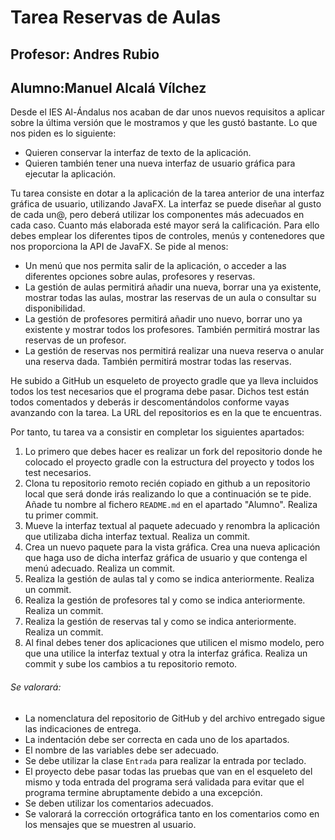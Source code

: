 # Tarea Reservas de Aulas
## Profesor: Andres Rubio
## Alumno:Manuel Alcalá Vílchez

Desde el IES Al-Ándalus nos acaban de dar unos nuevos requisitos a aplicar sobre la última versión que le mostramos y que les gustó bastante. Lo que nos piden es lo siguiente:

- Quieren conservar la interfaz de texto de la aplicación.
- Quieren también tener una nueva interfaz de usuario gráfica para ejecutar la aplicación.

Tu tarea consiste en dotar a la aplicación de la tarea anterior de una interfaz gráfica de usuario, utilizando JavaFX. La interfaz se puede diseñar al gusto de cada un@, pero deberá utilizar los componentes más adecuados en cada caso. Cuanto más elaborada esté mayor será la calificación. Para ello debes emplear los diferentes tipos de controles, menús y contenedores que nos proporciona la API de JavaFX. Se pide al menos:

- Un menú que nos permita salir de la aplicación, o acceder a las diferentes opciones sobre aulas, profesores y reservas.
- La gestión de aulas permitirá añadir una nueva, borrar una ya existente, mostrar todas las aulas, mostrar las reservas de un aula o consultar su disponibilidad.
- La gestión de profesores permitirá añadir uno nuevo, borrar uno ya existente y mostrar todos los profesores. También permitirá mostrar las reservas de un profesor.
- La gestión de reservas nos permitirá realizar una nueva reserva o anular una reserva dada. También permitirá mostrar todas las reservas.

He subido a GitHub un esqueleto de proyecto gradle que ya lleva incluidos todos los test necesarios que el programa debe pasar. Dichos test están todos comentados y deberás ir descomentándolos conforme vayas avanzando con la tarea. La URL del repositorios es en la que te encuentras.

Por tanto, tu tarea va a consistir en completar los siguientes apartados:

1. Lo primero que debes hacer es realizar un fork del repositorio donde he colocado el proyecto gradle con la estructura del proyecto y todos los test necesarios.
2. Clona tu repositorio remoto recién copiado en github a un repositorio local que será donde irás realizando lo que a continuación se te pide. Añade tu nombre al fichero `README.md` en el apartado "Alumno". Realiza tu primer commit.
3. Mueve la interfaz textual al paquete adecuado y renombra la aplicación que utilizaba dicha interfaz textual. Realiza un commit.
4. Crea un nuevo paquete para la vista gráfica. Crea una nueva aplicación que haga uso de dicha interfaz gráfica de usuario y que contenga el menú adecuado. Realiza un commit.
5. Realiza la gestión de aulas tal y como se indica anteriormente. Realiza un commit.
6. Realiza la gestión de profesores tal y como se indica anteriormente. Realiza un commit.
7. Realiza la gestión de reservas tal y como se indica anteriormente. Realiza un commit.
8. Al final debes tener dos aplicaciones que utilicen el mismo modelo, pero que una utilice la interfaz textual y otra la interfaz gráfica. Realiza un commit y sube los cambios a tu repositorio remoto.

###### Se valorará:
- La nomenclatura del repositorio de GitHub y del archivo entregado sigue las indicaciones de entrega.
- La indentación debe ser correcta en cada uno de los apartados.
- El nombre de las variables debe ser adecuado.
- Se debe utilizar la clase `Entrada` para realizar la entrada por teclado.
- El proyecto debe pasar todas las pruebas que van en el esqueleto del mismo y toda entrada del programa será validada para evitar que el programa termine abruptamente debido a una excepción.
- Se deben utilizar los comentarios adecuados.
- Se valorará la corrección ortográfica tanto en los comentarios como en los mensajes que se muestren al usuario.

